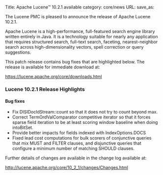 Title: Apache Lucene™ 10.2.1 available
category: core/news
URL:
save_as:

The Lucene PMC is pleased to announce the release of Apache Lucene 10.2.1.

Apache Lucene is a high-performance, full-featured search engine library written entirely in Java. It is a technology suitable for nearly any application that requires structured search, full-text search, faceting, nearest-neighbor search across high-dimensionality vectors, spell correction or query suggestions.

This patch release contains bug fixes that are highlighted below. The release is available for immediate download at:

<https://lucene.apache.org/core/downloads.html>

### Lucene 10.2.1 Release Highlights

#### Bug fixes

* Fix DISIDocIdStream::count so that it does not try to count beyond max.
* Correct TermOrdValComparator competitive iterator so that it forces sparse field iteration to be at least scoring window baseline when doing intoBitSet.
* Provide better impacts for fields indexed with IndexOptions.DOCS
* Fixed lead cost computations for bulk scorers of conjunctive queries that mix MUST and FILTER clauses, and disjunctive queries that configure a minimum number of matching SHOULD clauses.

Further details of changes are available in the change log available at: 

<http://lucene.apache.org/core/10_2_1/changes/Changes.html> 
